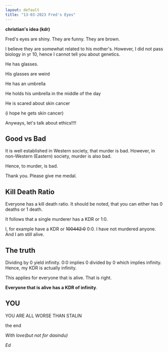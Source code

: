 ```yaml
---
layout: default
title: "13-03-2023 Fred's Eyes"
---
```


**christian's idea (kdr)**

Fred's eyes are shiny. They are funny. They are brown.

I believe they are somewhat related to his mother's. However, I did not pass biology in yr 10, hence I cannot tell you about genetics.

He has glasses.

His glasses are weird

He has an umbrella

He holds his umbrella in the middle of the day

He is scared about skin cancer

(i hope he gets skin cancer)

Anyways, let's talk about ethics!!!!

## Good vs Bad

It is well established in Western society, that murder is bad. However, in non-Western (Eastern) society, murder is also bad.

Hence, to murder, is bad.

Thank you. Please give me medal.

## Kill Death Ratio

Everyone has a kill death ratio. It should be noted, that you can either has 0 deaths or 1 death. 

It follows that a single murderer has a KDR or 1:0.

I, for example have a KDR or ~~100442:0~~ 0:0. I have not murdered anyone. And I am still alive.

## The truth

Dividing by 0 yield infinity. 0:0 implies 0 divided by 0 which implies infinity. Hence, my KDR is actually infinity.

This applies for everyone that is alive. That is right.

**Everyone that is alive has a KDR of infinity**.

## YOU

YOU ARE ALL WORSE THAN STALIN


the end

*With love(but not for dasindu)*

*Ed*
